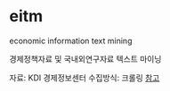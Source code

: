 # eitm
economic information text mining

경제정책자료 및 국내외연구자료 텍스트 마이닝

자료: KDI 경제정보센터
수집방식: 크롤링 [참고](https://github.com/jo-cho/policy_download)

